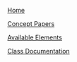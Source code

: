 [Home](Home)

[Concept Papers](HomeDingConceptPaper)

[Available Elements](availableelements)

[Class Documentation](Classes)